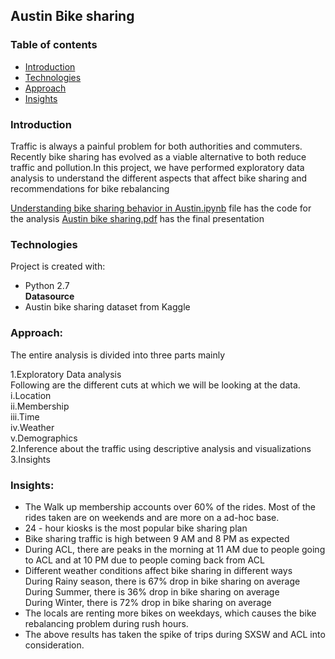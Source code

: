 ## Austin Bike sharing

### Table of contents
* [Introduction](#introduction)
* [Technologies](#technologies)
* [Approach](#approach)
* [Insights](#insights)

### Introduction
Traffic is always a painful problem for both authorities and commuters. Recently bike sharing has evolved as a viable alternative to both reduce traffic and pollution.In this project, we have performed exploratory data analysis to understand the different aspects that affect bike sharing and recommendations for bike rebalancing

[Understanding bike sharing behavior in Austin.ipynb](https://github.com/akhilesh-reddy/Visualizing-different-factors-that-affect-Austin-bike-sharing-and-insights-for-bike-rebalancing/blob/master/Understanding%20bike%20sharing%20behavior%20in%20Austin.ipynb) file has the code for the analysis
[Austin bike sharing.pdf](https://github.com/akhilesh-reddy/Visualizing-different-factors-that-affect-Austin-bike-sharing-and-insights-for-bike-rebalancing/blob/master/Austin%20bike%20sharing.pdf) has the final presentation

### Technologies
Project is created with:
* Python 2.7   
**Datasource**
* Austin bike sharing dataset from Kaggle   

### Approach:
The entire analysis is divided into three parts mainly

1.Exploratory Data analysis  
    Following are the different cuts at which we will be looking at the data.  
    i.Location  
    ii.Membership      
    iii.Time   
    iv.Weather   
    v.Demographics    
2.Inference about the traffic using descriptive analysis and visualizations  
3.Insights   

### Insights:
* The Walk up membership accounts over 60% of the rides. Most of the rides taken are on weekends and are more on a ad-hoc base.  
* 24 - hour kiosks is the most popular bike sharing plan  
* Bike sharing traffic is high between 9 AM and 8 PM as expected  
* During ACL, there are peaks in the morning at 11 AM due to people going to ACL and at 10 PM due to people coming back from ACL   
* Different weather conditions affect bike sharing in different ways  
    During Rainy season, there is 67% drop in bike sharing on average    
    During Summer, there is 36% drop in bike sharing on average   
    During Winter, there is 72% drop in bike sharing on average   
* The locals are renting more bikes on weekdays, which causes the bike rebalancing problem during rush hours.  
* The above results has taken the spike of trips during SXSW and ACL into consideration.  


